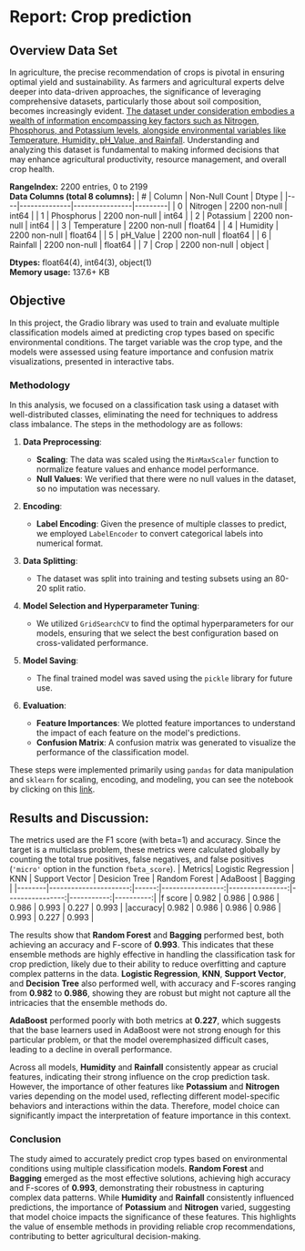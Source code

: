 # Report: Crop prediction

## Overview Data Set
In agriculture, the precise recommendation of crops is pivotal in ensuring optimal yield and sustainability. As farmers and agricultural experts delve deeper into data-driven approaches, the significance of leveraging comprehensive datasets, particularly those about soil composition, becomes increasingly evident. [The dataset under consideration embodies a wealth of information encompassing key factors such as Nitrogen, Phosphorus, and Potassium levels, alongside environmental variables like Temperature, Humidity, pH_Value, and Rainfall](https://www.kaggle.com/datasets/varshitanalluri/crop-recommendation-dataset). Understanding and analyzing this dataset is fundamental to making informed decisions that may enhance agricultural productivity, resource management, and overall crop health.

**RangeIndex:** 2200 entries, 0 to 2199  
**Data Columns (total 8 columns):**
| #  | Column       | Non-Null Count | Dtype   |
|----|--------------|----------------|---------|
| 0  | Nitrogen     | 2200 non-null  | int64   |
| 1  | Phosphorus   | 2200 non-null  | int64   |
| 2  | Potassium    | 2200 non-null  | int64   |
| 3  | Temperature  | 2200 non-null  | float64 |
| 4  | Humidity     | 2200 non-null  | float64 |
| 5  | pH_Value     | 2200 non-null  | float64 |
| 6  | Rainfall     | 2200 non-null  | float64 |
| 7  | Crop         | 2200 non-null  | object  |

**Dtypes:** float64(4), int64(3), object(1)  
**Memory usage:** 137.6+ KB

## Objective
In this project, the Gradio library was used to train and evaluate multiple classification models aimed at predicting crop types based on specific environmental conditions. The target variable was the crop type, and the models were assessed using feature importance and confusion matrix visualizations, presented in interactive tabs.

### Methodology
In this analysis, we focused on a classification task using a dataset with well-distributed classes, eliminating the need for techniques to address class imbalance. The steps in the methodology are as follows:

1. **Data Preprocessing**:
   - **Scaling**: The data was scaled using the `MinMaxScaler` function to normalize feature values and enhance model performance.
   - **Null Values**: We verified that there were no null values in the dataset, so no imputation was necessary.

2. **Encoding**:
   - **Label Encoding**: Given the presence of multiple classes to predict, we employed `LabelEncoder` to convert categorical labels into numerical format.

3. **Data Splitting**:
   - The dataset was split into training and testing subsets using an 80-20 split ratio.

4. **Model Selection and Hyperparameter Tuning**:
   - We utilized `GridSearchCV` to find the optimal hyperparameters for our models, ensuring that we select the best configuration based on cross-validated performance.

5. **Model Saving**:
   - The final trained model was saved using the `pickle` library for future use.

6. **Evaluation**:
   - **Feature Importances**: We plotted feature importances to understand the impact of each feature on the model's predictions.
   - **Confusion Matrix**: A confusion matrix was generated to visualize the performance of the classification model.

These steps were implemented primarily using `pandas` for data manipulation and `sklearn` for scaling, encoding, and modeling, you can see the notebook by clicking on this [link](https://github.com/galois1915/IBM-Machine-Learning/blob/main/Supervised-Classification/project/train-models.ipynb).

## Results and Discussion:
The metrics used are the F1 score (with beta=1) and accuracy. Since the target is a multiclass problem, these metrics were calculated globally by counting the total true positives, false negatives, and false positives (<code>'micro'</code> option in the function <code>fbeta_score</code>).
| Metrics|   Logistic Regression |   KNN |   Support Vector |   Desicion Tree |   Random Forest |   AdaBoost |   Bagging |
|--------|----------------------:|------:|-----------------:|----------------:|----------------:|-----------:|----------:|
|f score |                 0.982 | 0.986 |            0.986 |           0.986 |           0.993 |      0.227 |     0.993 |
|accuracy|                 0.982 | 0.986 |            0.986 |           0.986 |           0.993 |      0.227 |     0.993 |

The results show that **Random Forest** and **Bagging** performed best, both achieving an accuracy and F-score of **0.993**. This indicates that these ensemble methods are highly effective in handling the classification task for crop prediction, likely due to their ability to reduce overfitting and capture complex patterns in the data. **Logistic Regression**, **KNN**, **Support Vector**, and **Decision Tree** also performed well, with accuracy and F-scores ranging from **0.982** to **0.986**, showing they are robust but might not capture all the intricacies that the ensemble methods do. 

**AdaBoost** performed poorly with both metrics at **0.227**, which suggests that the base learners used in AdaBoost were not strong enough for this particular problem, or that the model overemphasized difficult cases, leading to a decline in overall performance.

Across all models, **Humidity** and **Rainfall** consistently appear as crucial features, indicating their strong influence on the crop prediction task. However, the importance of other features like **Potassium** and **Nitrogen** varies depending on the model used, reflecting different model-specific behaviors and interactions within the data. Therefore, model choice can significantly impact the interpretation of feature importance in this context.

### Conclusion
The study aimed to accurately predict crop types based on environmental conditions using multiple classification models. **Random Forest** and **Bagging** emerged as the most effective solutions, achieving high accuracy and F-scores of **0.993**, demonstrating their robustness in capturing complex data patterns. While **Humidity** and **Rainfall** consistently influenced predictions, the importance of **Potassium** and **Nitrogen** varied, suggesting that model choice impacts the significance of these features. This highlights the value of ensemble methods in providing reliable crop recommendations, contributing to better agricultural decision-making.

